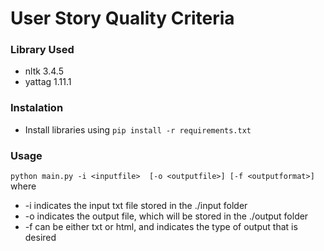 # User Story Quality Criteria

### Library Used
  * nltk 3.4.5
  * yattag 1.11.1

### Instalation
  * Install libraries using `pip install -r requirements.txt`

### Usage
`python main.py -i <inputfile>  [-o <outputfile>] [-f <outputformat>]`
  where
  * -i <inputfile> indicates the input txt file stored in the ./input folder
  * -o <outputfile> indicates the output file, which will be stored in the ./output folder
  * -f <outputformat> can be either txt or html, and indicates the type of output that is desired
 